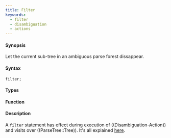 ```yaml
---
title: Filter
keywords:
  - filter
  - disambiguation
  - actions
---
```


#### Synopsis

Let the current sub-tree in an ambiguous parse forest dissappear.

#### Syntax

```rascal
filter;
```

#### Types

#### Function

#### Description

A `filter` statement has effect during execution of ((Disambiguation-Action)) and visits over ((ParseTree::Tree)). It's all explained [here]((Disambiguation-Action)).
